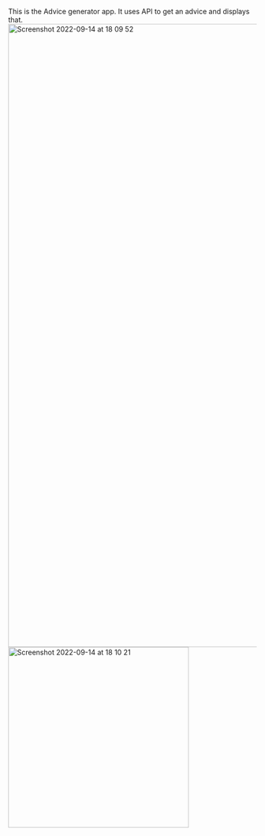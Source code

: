 This is the Advice generator app. It uses API to get an advice and displays that.
<img width="1263" alt="Screenshot 2022-09-14 at 18 09 52" src="https://user-images.githubusercontent.com/70912461/190177777-99567653-1abd-41ad-9388-93417f259568.png">
<img width="366" alt="Screenshot 2022-09-14 at 18 10 21" src="https://user-images.githubusercontent.com/70912461/190177858-390a3f04-780c-4990-b5a1-b9e7d740e32a.png">
